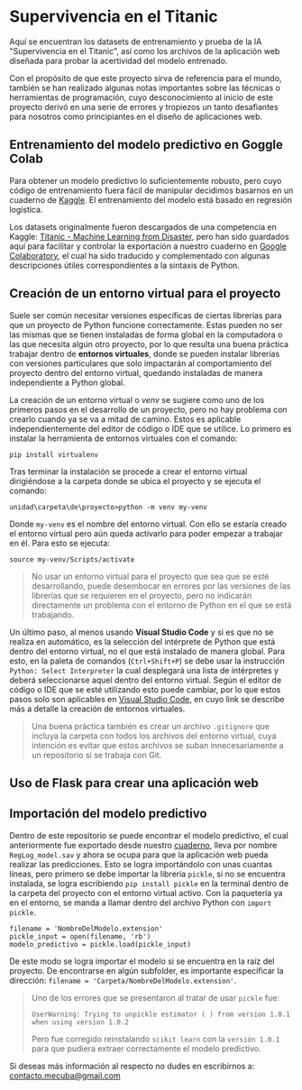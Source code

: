 # Supervivencia en el Titanic
Aquí se encuentran los datasets de entrenamiento y prueba de la IA "Supervivencia en el Titanic", así como los archivos de la aplicación web diseñada para probar la acertividad del modelo entrenado.

Con el propósito de que este proyecto sirva de referencia para el mundo, también se han realizado algunas notas importantes sobre las técnicas o herramientas de programación, cuyo desconocimiento al inicio de este proyecto derivó en una serie de errores y tropiezos un tanto desafiantes para nosotros como principiantes en el diseño de aplicaciones web.

## Entrenamiento del modelo predictivo en Goggle Colab
Para obtener un modelo predictivo lo suficientemente robusto, pero cuyo código de entrenamiento fuera fácil de manipular decidimos basarnos en un cuaderno de [Kaggle](https://www.kaggle.com/mnassrib/titanic-logistic-regression-with-python?select=test.csv). El entrenamiento del modelo está basado en regresión logística.

Los datasets originalmente fueron descargados de una competencia en Kaggle: [Titanic - Machine Learning from Disaster](https://www.kaggle.com/c/titanic/data), pero han sido guardados aquí para facilitar y controlar la exportación a nuestro cuaderno en [Google Colaboratory](https://colab.research.google.com/drive/1Ww9WhgC7N0oYPHkDCjy0ZAHjhRPCOL9E?usp=sharing), el cual ha sido traducido y complementado con algunas descripciones útiles correspondientes a la sintaxis de Python.

## Creación de un entorno virtual para el proyecto
Suele ser común necesitar versiones específicas de ciertas librerías para que un proyecto de Python funcione correctamente. Estas pueden no ser las mismas que se tienen instaladas de forma global en la computadora o las que necesita algún otro proyecto, por lo que resulta una buena práctica trabajar dentro de **entornos virtuales**, donde se pueden instalar librerías con versiones particulares que solo impactarán al comportamiento del proyecto dentro del entorno virtual, quedando instaladas de manera independiente a Python global.

La creación de un entorno virtual o *venv* se sugiere como uno de los primeros pasos en el desarrollo de un proyecto, pero no hay problema con crearlo cuando ya se va a mitad de camino. Estos es aplicable independientemente del editor de código o IDE que se utilice. Lo primero es instalar la herramienta de entornos virtuales con el comando:

```
pip install virtualenv
```

Tras terminar la instalación se procede a crear el entorno virtual dirigiéndose a la carpeta donde se ubica el proyecto y se ejecuta el comando:

```
unidad\carpeta\de\proyecto>python -m venv my-venv
```

Donde `my-venv` es el nombre del entorno virtual. Con ello se estaría creado el entorno virtual pero aún queda activarlo para poder empezar a trabajar en él. Para esto se ejecuta:

```
source my-venv/Scripts/activate
```

> No usar un entorno virtual para el proyecto que sea que se esté desarrollando, puede desembocar en errores por las versiones de las librerías que se requieren en el proyecto, pero no indicarán directamente un problema con el entorno de Python en el que se está trabajando.

Un último paso, al menos usando **Visual Studio Code** y si es que no se realiza en automático, es la selección del intérprete de Python que está dentro del entorno virtual, no el que está instalado de manera global. Para esto, en la paleta de comandos (`Ctrl+Shift+P`) se debe usar la instrucción `Python: Select Interpreter` la cual desplegará una lista de intérpretes y deberá seleccionarse aquel dentro del entorno virtual. Según el editor de código o IDE que se esté utilizando esto puede cambiar, por lo que estos pasos solo son aplicables en [Visual Studio Code](https://code.visualstudio.com/docs/python/environments), en cuyo link se describe más a detalle la creación de entornos virtuales.

> Una buena práctica también es crear un archivo `.gitignore` que incluya la carpeta con todos los archivos del entorno virtual, cuya intención es evitar que estos archivos se suban innecesariamente a un repositorio si se trabaja con Git.

## Uso de Flask para crear una aplicación web


## Importación del modelo predictivo
Dentro de este repositorio se puede encontrar el modelo predictivo, el cual anteriormente fue exportado desde nuestro [cuaderno](https://colab.research.google.com/drive/1Ww9WhgC7N0oYPHkDCjy0ZAHjhRPCOL9E?usp=sharing), lleva por nombre `RegLog_model.sav` y ahora se ocupa para que la aplicación web pueda realizar las predicciones. Esto se logra importándolo con unas cuantas líneas, pero primero se debe importar la librería `pickle`, si no se encuentra instalada, se logra escribiendo `pip install pickle` en la terminal dentro de la carpeta del proyecto con el entorno virtual activo. Con la paquetería ya en el entorno, se manda a llamar dentro del archivo Python con `import pickle`.

```
filename = 'NombreDelModelo.extension'
pickle_input = open(filename, 'rb')
modelo_predictivo = pickle.load(pickle_input)
```

De este modo se logra importar el modelo si se encuentra en la raíz del proyecto. De encontrarse en algún subfolder, es importante especificar la dirección: `filename = 'Carpeta/NombreDelModelo.extension'`.

> Uno de los errores que se presentaron al tratar de usar `pickle` fue:
> ```
> UserWarning: Trying to unpickle estimator ( ) from version 1.0.1 when using version 1.0.2
> ```
> Pero fue corregido reinstalando `scikit learn` con la `versión 1.0.1` para que pudiera extraer correctamente el modelo predictivo.

Si deseas más información al respecto no dudes en escribirnos a: contacto.mecuba@gmail.com

## 